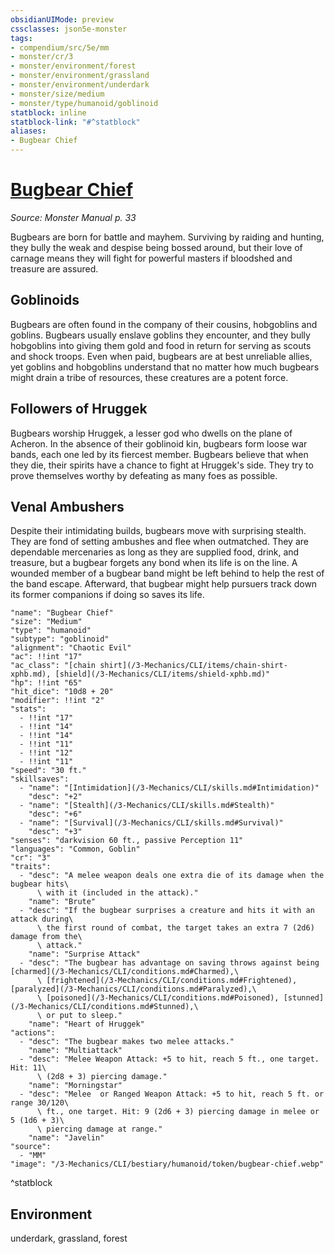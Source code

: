 ```yaml
---
obsidianUIMode: preview
cssclasses: json5e-monster
tags:
- compendium/src/5e/mm
- monster/cr/3
- monster/environment/forest
- monster/environment/grassland
- monster/environment/underdark
- monster/size/medium
- monster/type/humanoid/goblinoid
statblock: inline
statblock-link: "#^statblock"
aliases:
- Bugbear Chief
---
```

# [Bugbear Chief](3-Mechanics\CLI\bestiary\humanoid/bugbear-chief.md)
*Source: Monster Manual p. 33*  

Bugbears are born for battle and mayhem. Surviving by raiding and hunting, they bully the weak and despise being bossed around, but their love of carnage means they will fight for powerful masters if bloodshed and treasure are assured.

## Goblinoids

Bugbears are often found in the company of their cousins, hobgoblins and goblins. Bugbears usually enslave goblins they encounter, and they bully hobgoblins into giving them gold and food in return for serving as scouts and shock troops. Even when paid, bugbears are at best unreliable allies, yet goblins and hobgoblins understand that no matter how much bugbears might drain a tribe of resources, these creatures are a potent force.

## Followers of Hruggek

Bugbears worship Hruggek, a lesser god who dwells on the plane of Acheron. In the absence of their goblinoid kin, bugbears form loose war bands, each one led by its fiercest member. Bugbears believe that when they die, their spirits have a chance to fight at Hruggek's side. They try to prove themselves worthy by defeating as many foes as possible.

## Venal Ambushers

Despite their intimidating builds, bugbears move with surprising stealth. They are fond of setting ambushes and flee when outmatched. They are dependable mercenaries as long as they are supplied food, drink, and treasure, but a bugbear forgets any bond when its life is on the line. A wounded member of a bugbear band might be left behind to help the rest of the band escape. Afterward, that bugbear might help pursuers track down its former companions if doing so saves its life.

```statblock
"name": "Bugbear Chief"
"size": "Medium"
"type": "humanoid"
"subtype": "goblinoid"
"alignment": "Chaotic Evil"
"ac": !!int "17"
"ac_class": "[chain shirt](/3-Mechanics/CLI/items/chain-shirt-xphb.md), [shield](/3-Mechanics/CLI/items/shield-xphb.md)"
"hp": !!int "65"
"hit_dice": "10d8 + 20"
"modifier": !!int "2"
"stats":
  - !!int "17"
  - !!int "14"
  - !!int "14"
  - !!int "11"
  - !!int "12"
  - !!int "11"
"speed": "30 ft."
"skillsaves":
  - "name": "[Intimidation](/3-Mechanics/CLI/skills.md#Intimidation)"
    "desc": "+2"
  - "name": "[Stealth](/3-Mechanics/CLI/skills.md#Stealth)"
    "desc": "+6"
  - "name": "[Survival](/3-Mechanics/CLI/skills.md#Survival)"
    "desc": "+3"
"senses": "darkvision 60 ft., passive Perception 11"
"languages": "Common, Goblin"
"cr": "3"
"traits":
  - "desc": "A melee weapon deals one extra die of its damage when the bugbear hits\
      \ with it (included in the attack)."
    "name": "Brute"
  - "desc": "If the bugbear surprises a creature and hits it with an attack during\
      \ the first round of combat, the target takes an extra 7 (2d6) damage from the\
      \ attack."
    "name": "Surprise Attack"
  - "desc": "The bugbear has advantage on saving throws against being [charmed](/3-Mechanics/CLI/conditions.md#Charmed),\
      \ [frightened](/3-Mechanics/CLI/conditions.md#Frightened), [paralyzed](/3-Mechanics/CLI/conditions.md#Paralyzed),\
      \ [poisoned](/3-Mechanics/CLI/conditions.md#Poisoned), [stunned](/3-Mechanics/CLI/conditions.md#Stunned),\
      \ or put to sleep."
    "name": "Heart of Hruggek"
"actions":
  - "desc": "The bugbear makes two melee attacks."
    "name": "Multiattack"
  - "desc": "Melee Weapon Attack: +5 to hit, reach 5 ft., one target. Hit: 11\
      \ (2d8 + 3) piercing damage."
    "name": "Morningstar"
  - "desc": "Melee  or Ranged Weapon Attack: +5 to hit, reach 5 ft. or range 30/120\
      \ ft., one target. Hit: 9 (2d6 + 3) piercing damage in melee or 5 (1d6 + 3)\
      \ piercing damage at range."
    "name": "Javelin"
"source":
  - "MM"
"image": "/3-Mechanics/CLI/bestiary/humanoid/token/bugbear-chief.webp"
```
^statblock

## Environment

underdark, grassland, forest